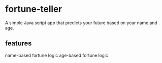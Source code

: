 # fortune-teller
A simple Java script app that predicts your future based on your name and age.
## features
name-based fortune logic
age-based fortune logic

